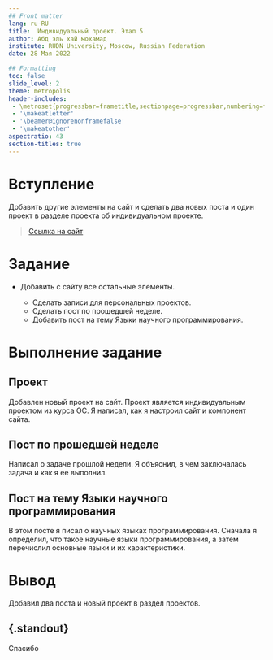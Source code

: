 ```yaml
---
## Front matter
lang: ru-RU
title:  Индивидуальный проект. Этап 5
author: Абд эль хай мохамад
institute: RUDN University, Moscow, Russian Federation
date: 28 Мая 2022 

## Formatting
toc: false
slide_level: 2
theme: metropolis
header-includes: 
 - \metroset{progressbar=frametitle,sectionpage=progressbar,numbering=fraction}
 - '\makeatletter'
 - '\beamer@ignorenonframefalse'
 - '\makeatother'
aspectratio: 43
section-titles: true
---
```


# Вступление

Добавить другие элементы на сайт и сделать два новых поста и один проект в разделе проекта об индивидуальном проекте.

> [Ссылка на сайт](https://maabedelhay.github.io)

# Задание

- Добавить с сайту все остальные элементы.

    - Сделать записи для персональных проектов.
    - Сделать пост по прошедшей неделе.
    - Добавить пост на тему Языки научного программирования.

# Выполнение задание

## Проект
Добавлен новый проект на сайт. Проект является индивидуальным проектом из курса ОС. Я написал, как я настроил сайт и компонент сайта.

## Пост по прошедшей неделе
Написал о задаче прошлой недели. Я объяснил, в чем заключалась задача и как я ее выполнил.

## Пост на тему Языки научного программирования
В этом посте я писал о научных языках программирования. Сначала я определил, что такое научные языки программирования, а затем перечислил основные языки и их характеристики.

# Вывод
Добавил два поста и новый проект в раздел проектов.


## {.standout}

Спасибо
